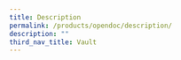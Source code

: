 ```yaml
---
title: Description
permalink: /products/opendoc/description/
description: ""
third_nav_title: Vault
---
```








